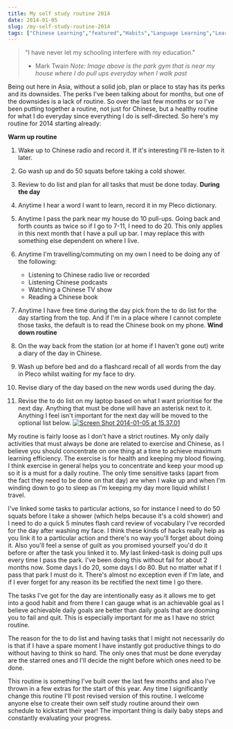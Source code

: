 ```yaml
---
title: My self study routine 2014
date: 2014-01-05
slug: /my-self-study-routine-2014
tags: ["Chinese Learning","featured","Habits","Language Learning","Learning","Life","Motivation"]
---
```


> "I have never let my schooling interfere with my education."> 
> - Mark Twain
_Note: Image above is the park gym that is near my house where I do pull ups everyday when I walk past_

Being out here in Asia, without a solid job, plan or place to stay has its perks and its downsides. The perks I've been talking about for months, but one of the downsides is a lack of routine. So over the last few months or so I've been putting together a routine, not just for Chinese, but a healthy routine for what I do everyday since everything I do is self-directed. So here's my routine for 2014 starting already:

**Warm up routine**

1.  Wake up to Chinese radio and record it. If it's interesting I'll re-listen to it later.
2.  Go wash up and do 50 squats before taking a cold shower.
3.  Review to do list and plan for all tasks that must be done today.
**During the day**

1.  Anytime I hear a word I want to learn, record it in my Pleco dictionary.
2.  Anytime I pass the park near my house do 10 pull-ups. Going back and forth counts as twice so if I go to 7-11, I need to do 20. This only applies in this next month that I have a pull up bar. I may replace this with something else dependent on where I live.
3.  Anytime I'm travelling/commuting on my own I need to be doing any of the following:

    *   Listening to Chinese radio live or recorded
    *   Listening Chinese podcasts
    *   Watching a Chinese TV show
    *   Reading a Chinese book

4.  Anytime I have free time during the day pick from the to do list for the day starting from the top. And if I'm in a place where I cannot complete those tasks, the default is to read the Chinese book on my phone.
**Wind down routine**

1.  On the way back from the station (or at home if I haven't gone out) write a diary of the day in Chinese.
2.  Wash up before bed and do a flashcard recall of all words from the day in Pleco whilst waiting for my face to dry.
3.  Revise diary of the day based on the new words used during the day.
4.  Revise the to do list on my laptop based on what I want prioritise for the next day. Anything that must be done will have an asterisk next to it. Anything I feel isn't important for the next day will be moved to the optional list below.
[![Screen Shot 2014-01-05 at 15.37.01](http://old.jefflau.net/wp-content/uploads/2014/01/Screen-Shot-2014-01-05-at-15.37.01.png)](Screen-Shot-2014-01-05-at-15.37.01.png)

My routine is fairly loose as I don't have a strict routines. My only daily activities that must always be done are related to exercise and Chinese, as I believe you should concentrate on one thing at a time to achieve maximum learning efficiency. The exercise is for health and keeping my blood flowing. I think exercise in general helps you to concentrate and keep your mood up so it is a must for a daily routine. The only time sensitive tasks (apart from the fact they need to be done on that day) are when I wake up and when I'm winding down to go to sleep as I'm keeping my day more liquid whilst I travel.

I've linked some tasks to particular actions, so for instance I need to do 50 squats before I take a shower (which helps because it's a cold shower) and I need to do a quick 5 minutes flash card review of vocabulary I've recorded for the day after washing my face. I think these kinds of hacks really help as you link it to a particular action and there's no way you'll forget about doing it. Also you'll feel a sense of guilt as you promised yourself you'd do it before or after the task you linked it to. My last linked-task is doing pull ups every time I pass the park. I've been doing this without fail for about 2 months now. Some days I do 20, some days I do 80. But no matter what if I pass that park I must do it. There's almost no exception even if I'm late, and if I ever forget for any reason its be rectified the next time I go there.

The tasks I've got for the day are intentionally easy as it allows me to get into a good habit and from there I can gauge what is an achievable goal as I believe achievable daily goals are better than daily goals that are dooming you to fail and quit. This is especially important for me as I have no strict routine.

The reason for the to do list and having tasks that I might not necessarily do is that if I have a spare moment I have instantly got productive things to do without having to think so hard. The only ones that must be done everyday are the starred ones and I'll decide the night before which ones need to be done.

This routine is something I've built over the last few months and also I've thrown in a few extras for the start of this year. Any time I significantly change this routine I'll post revised version of this routine. I welcome anyone else to create their own self study routine around their own schedule to kickstart their year! The important thing is daily baby steps and constantly evaluating your progress.